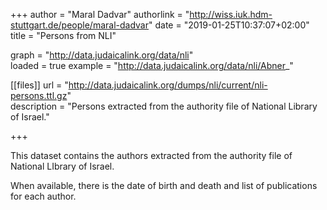 +++
author = "Maral Dadvar"
authorlink = "http://wiss.iuk.hdm-stuttgart.de/people/maral-dadvar"
date = "2019-01-25T10:37:07+02:00"
title = "Persons from NLI"  


graph = "http://data.judaicalink.org/data/nli"  
loaded = true
example = "http://data.judaicalink.org/data/nli/Abner_"


[[files]]
	url = "http://data.judaicalink.org/dumps/nli/current/nli-persons.ttl.gz"  
	description = "Persons extracted from the authority file of National Library of Israel."  

	
	
	
+++

This dataset contains the authors extracted from the authority file of National LIbrary of Israel.

<!--more-->

When available, there is the date of birth and death and list of publications for each author. 